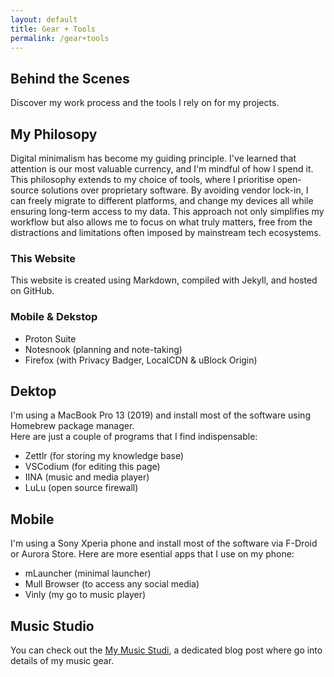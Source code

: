 ```yaml
---
layout: default
title: Gear + Tools
permalink: /gear+tools
---
```


## Behind the Scenes
Discover my work process and the tools I rely on for my projects.
## My Philosopy
Digital minimalism has become my guiding principle. I've learned that attention is our most valuable currency, and I'm mindful of how I spend it. This philosophy extends to my choice of tools, where I prioritise open-source solutions over proprietary software. By avoiding vendor lock-in, I can freely migrate to different platforms, and change my devices all while ensuring long-term access to my data. This approach not only simplifies my workflow but also allows me to focus on what truly matters, free from the distractions and limitations often imposed by mainstream tech ecosystems.
### This Website
This website is created using Markdown, compiled with Jekyll, and hosted on GitHub.
### Mobile & Dekstop
- Proton Suite
- Notesnook (planning and note-taking)
- Firefox (with Privacy Badger, LocalCDN & uBlock Origin)  
## Dektop
I'm using a MacBook Pro 13 (2019) and install most of the software using Homebrew package manager.  
Here are just a couple of programs that I find indispensable:
- Zettlr (for storing my knowledge base)
- VSCodium (for editing this page)
- IINA (music and media player)
- LuLu (open source firewall)  
## Mobile
I'm using a Sony Xperia phone and install most of the software via F-Droid or Aurora Store.
Here are more esential apps that I use on my phone:
- mLauncher (minimal launcher)
- Mull Browser (to access any social media)
- Vinly (my go to music player)  
## Music Studio
You can check out the <a href="{{ site.url }}/blog/my-music-studio">My Music Studi</a>, a dedicated blog post where go into details of my music gear.